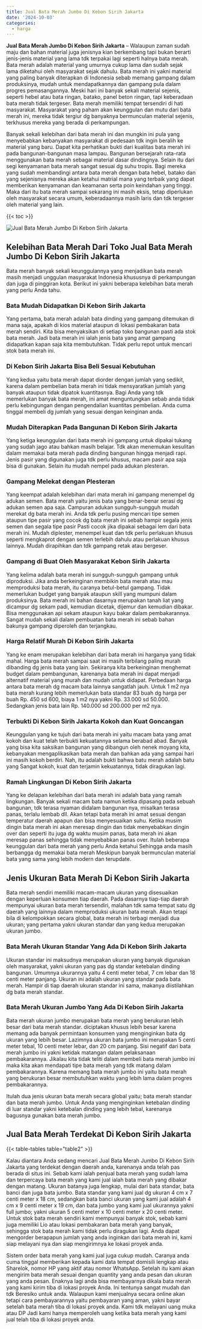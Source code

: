 ```yaml
---
title: Jual Bata Merah Jumbo Di Kebon Sirih Jakarta
date: '2024-10-03'
categories:
  - harga
---
```


**Jual Bata Merah Jumbo Di Kebon Sirih Jakarta** – Walaupun zaman sudah maju dan bahan material juga jenisnya kian berkembang tapi bukan berarti jenis-jenis material yang lama tdk terpakai lagi seperti halnya bata merah. Bata merah adalah material yang umurnya cukup lama dan sudah sejak lama diketahui oleh masyarakat sejak dahulu. Bata merah ini yakni material yang paling banyak diterapkan di Indonesia sebab memang gampang dalam produksinya, mudah untuk mendapatkannya dan gampang pula dalam progres pemasangannya. Meski hari ini banyak sekali material sejenis, seperti hebel atau bata ringan, batako, panel beton ringan, tapi keberadaan bata merah tidak tergeser. Bata merah memiliki tempat tersendiri di hati masyarakat. Masyarakat yang paham akan keunggulan dan mutu dari bata merah ini, mereka tidak tergiur dg banyaknya bermunculan material sejenis, terkhusus mereka yang berada di perkampungan.

Banyak sekali kelebihan dari bata merah ini dan mungkin ini pula yang menyebabkan kebanyakan masyarakat di pedesaan tdk ingin beralih ke material yang baru. Dapat kita perhatikan bukti dari kualitas bata merah ini pada bangunan-bangunan masa lampau. Bangunan bersejarah rata-rata menggunakan bata merah sebagai material dasar dindingnya. Selain itu dari segi kenyamanan bata merah sangat sesuai dg suhu tropis. Bagi mereka yang sudah membandingi antara bata merah dengan bata hebel, batako dan yang sejenisnya mereka akan ketahui matrial mana yang terbaik yang dapat memberikan kenyamanan dan keamanan serta poin keindahan yang tinggi. Maka dari itu bata merah sampai sekarang ini masih eksis, tetap diperlukan oleh masyarakat secara umum, keberadaannya masih laris dan tdk tergeser oleh material yang lain.

{{< toc >}}

![Jual Bata Merah Jumbo Di Kebon Sirih Jakarta](/images/jual-bata-merah-17.png)

## Kelebihan Bata Merah Dari Toko Jual Bata Merah Jumbo Di Kebon Sirih Jakarta

Bata merah banyak sekali keunggulannya yang menjadikan bata merah masih menjadi unggulan masyarakat Indonesia khususnya di perkampungan dan juga di pinggiran kota. Berikut ini yakni beberapa kelebihan bata merah yang perlu Anda tahu.

### Bata Mudah Didapatkan Di Kebon Sirih Jakarta

Yang pertama, bata merah adalah bata dinding yang gampang ditemukan di mana saja, apakah di kios material ataupun di lokasi pembakaran bata merah sendiri. Kita bisa menyaksikan di setiap toko bangunan pasti ada stok bata merah. Jadi bata merah ini ialah jenis bata yang amat gampang didapatkan kapan saja kita membutuhkan. Tidak perlu repot untuk mencari stok bata merah ini.

### Di Kebon Sirih Jakarta Bisa Beli Sesuai Kebutuhan

Yang kedua yaitu bata merah dapat diorder dengan jumlah yang sedikit, karena dalam pembelian bata merah ini tidak mensyaratkan jumlah yang banyak ataupun tidak dipatok kuantitasnya. Bagi Anda yang tdk memerlukan banyak bata merah, ini amat menguntungkan sebab anda tidak perlu kebingungan dengan pengendalian kuantitas pembelian. Anda cuma tinggal membeli dg jumlah yang sesuai dengan keinginan anda.

### Mudah Diterapkan Pada Bangunan Di Kebon Sirih Jakarta

Yang ketiga keunggulan dari bata merah ini gampang untuk dipakai tukang yang sudah jago atau bahkan masih belajar. Tdk akan menemukan kesulitan dalam memakai bata merah pada dinding bangunan hingga menjadi rapi. Jenis pasir yang digunakan juga tdk perlu khusus, macam pasir apa saja bisa di gunakan. Selain itu mudah nempel pada adukan plesteran.

### Gampang Melekat dengan Plesteran

Yang keempat adalah kelebihan dari mata merah ini gampang menempel dg adukan semen. Bata merah yaitu jenis bata yang benar-benar serasi dg adukan semen apa saja. Campuran adukan sungguh-sungguh mudah merekat dg bata merah ini. Anda tdk perlu pusing mencari tipe semen ataupun tipe pasir yang cocok dg bata merah ini sebab hampir segala jenis semen dan segala tipe pasir Pasti cocok jika dipakai sebagai lem dari bata merah ini. Mudah diplester, menempel kuat dan tdk perlu perlakuan khusus seperti mengkaprot dengan semen terlebih dahulu atau perlakuan khusus lainnya. Mudah dirapihkan dan tdk gampang retak atau bergeser.

### Gampang di Buat Oleh Masyarakat Kebon Sirih Jakarta

Yang kelima adalah bata merah ini sungguh-sungguh gampang untuk diproduksi. Jika anda berkeinginan membikin bata merah atau mau memproduksi bata merah, itu caranya betul-betul gampang. Tidak memerlukan budget yang banyak ataupun skill yang mumpuni dalam produksinya. Bata merah ini bahan dasarnya merupakan tanah liat yang dicampur dg sekam padi, kemudian dicetak, dijemur dan kemudian dibakar. Bisa menggunakan api sekam ataupun kayu bakar dalam pembakarannya. Sangat mudah sekali dalam pembuatan bata merah ini sebab bahan bakunya gampang diperoleh dan terjangkau.

### Harga Relatif Murah Di Kebon Sirih Jakarta

Yang ke enam merupakan kelebihan dari bata merah ini harganya yang tidak mahal. Harga bata merah sampai saat ini masih terbilang paling murah dibanding dg jenis bata yang lain. Sekiranya kita berkeinginan menghemat budget dalam pembangunan, karenanya bata merah ini dapat menjadi alternatif material yang murah dan mudah untuk didapat. Perbedaan harga antara bata merah dg macam bata lainnya sangatlah jauh. Untuk 1 m2 nya bata merah kurang lebih memerlukan bata standar 83 buah dg harga per buah Rp. 450 sd 600, biaya 1 m2 nya yakni Rp. 33.000 sd 50.000. Sedangkan jenis bata lain Rp. 140.000 sd 200.000 per m2 nya.

### Terbukti Di Kebon Sirih Jakarta Kokoh dan Kuat Goncangan

Keunggulan yang ke tujuh dari bata merah ini yaitu macam bata yang amat kokoh dan kuat telah terbukti kekuatannya selama berabad abad. Banyak yang bisa kita saksikan bangunan yang dibangun oleh nenek moyang kita, kebanyakan mengaplikasikan bata merah dan bahkan ada yang sampai hari ini masih kokoh berdiri. Nah, itu adalah bukti bahwa batu merah adalah batu yang Sangat kokoh, kuat dan terjamin kekuatannya, tidak diragukan lagi.

### Ramah Lingkungan Di Kebon Sirih Jakarta

Yang ke delapan kelebihan dari bata merah ini adalah bata yang ramah lingkungan. Banyak sekali macam bata namun ketika dipasang pada sebuah bangunan, tdk terasa nyaman didalam bangunan nya, misalkan terasa panas, terlalu lembab dll. Akan tetapi bata merah ini amat sesuai dengan temperatur daerah apapun dan bisa menyesuaikan suhu. Ketika musim dingin bata merah ini akan meresap dingin dan tidak menyebabkan dingin over dan seperti itu juga dg waktu musim panas, bata merah ini akan meresap panas sehingga tidak menyebabkan panas over. Itulah beberapa keunggulan dari bata merah yang perlu Anda ketahui Sehingga anda masih berbangga dg memakai bata merah Meskipun banyak bermunculan material bata yang sama yang lebih modern dan terupdate.

## Jenis Ukuran Bata Merah Di Kebon Sirih Jakarta

Bata merah sendiri memiliki macam-macam ukuran yang disesuaikan dengan keperluan konsumen tiap daerah. Pada dasarnya tiap-tiap daerah mempunyai ukuran bata merah tersendiri, malahan tdk sama tempat satu dg daerah yang lainnya dalam memproduksi ukuran bata merah. Akan tetapi bila di kelompokkan secara global, bata merah ini terbagi menjadi dua ukuran; yang pertama yakni ukuran standar dan yang kedua merupakan ukuran jumbo.

### Bata Merah Ukuran Standar Yang Ada Di Kebon Sirih Jakarta

Ukuran standar ini maksudnya merupakan ukuran yang banyak digunakan oleh masyarakat, yakni ukuran yang pas dg standar ketebalan dinding bangunan. Umumnya ukurannya yaitu 4 centi meter tebal, 7 cm lebar dan 18 centi meter panjang. Ukuran ini adalah ukuran yang standar pada bata merah. Hampir di tiap daerah ukuran standar ini sama, makanya diistilahkan dg bata merah standar.

### Bata Merah Ukuran Jumbo Yang Ada Di Kebon Sirih Jakarta

Bata merah ukuran jumbo merupakan bata merah yang berukuran lebih besar dari bata merah standar. diciptakan khusus lebih besar karena memang ada banyak permintaan konsumen yang menginginkan bata dg ukuran yang lebih besar. Lazimnya ukuran bata jumbo ini merupakan 5 centi meter tebal, 10 centi meter lebar, dan 20 cm panjang. Sisi negatif dari bata merah jumbo ini yakni ketidak matangan dalam pelaksanaan pembakarannya. Jikalau kita tidak teliti dalam membeli bata merah jumbo ini maka kita akan mendapati tipe bata merah yang tdk matang dalam pembakarannya. Karena memang bata merah jumbo ini yaitu bata merah yang berukuran besar membutuhkan waktu yang lebih lama dalam progres pembakarannya.

Itulah dua jenis ukuran bata merah secara global yaitu; bata merah standar dan bata merah jumbo. Untuk Anda yang menginginkan ketebalan dinding di luar standar yakni ketebalan dinding yang lebih tebal, karenanya bagusnya gunakan bata merah jumbo.

## Jual Bata Merah Terdekat Di Kebon Sirih Jakarta

{{< table-tables table="table2" >}}

Kalau diantara Anda sedang mencari Jual Bata Merah Jumbo Di Kebon Sirih Jakarta yang terdekat dengan daerah anda, karenanya anda telah pas berada di situs ini. Sebab kami ialah penjual bata merah yang sudah lama dan terpercaya bata merah yang kami jual ialah bata merah yang dibakar dengan matang. Ukuran batanya juga lengkap, mulai dari bata standar, bata banci dan juga bata jumbo. Bata standar yang kami jual dg ukuran 4 cm x 7 centi meter x 18 cm, sedangkan bata banci ukuran yang kami jual adalah 4 cm x 9 centi meter x 19 cm, dan bata jumbo yang kami jual ukurannya yakni full jumbo; yakni ukuran 5 centi meter x 10 centi meter x 20 centi meter. Untuk stok bata merah sendiri kami mempunyai banyak stok, sebab kami juga memiliki Lio atau lokasi pembakaran bata merah yang banyak, sehingga stok bata merah kami tidak perlu diragukan lagi. Anda dapat mengorder berapapun jumlah yang anda inginkan dari bata merah ini, kami siap melayani nya dan siap mengirimnya ke lokasi proyek anda.

Sistem order bata merah yang kami jual juga cukup mudah. Caranya anda cuma tinggal memberikan kepada kami data tempat domisili lengkap atau Sharelok, nomor HP yang aktif atau nomor WhatsApp. Setelah itu kami akan mengirim bata merah sesuai dengan quantity yang anda pesan dan ukuran yang anda pesan. Enaknya lagi anda bisa membayarnya dikala bata merah yang kami kirim tiba di lokasi proyek Anda. Ini tentunya sangat mudah dan tdk Beresiko untuk anda. Walaupun kami menjualnya secara online akan tetapi cara pembayarannya yaitu pembayaran yang aman, yakni bayar setelah bata merah tiba di lokasi proyek anda. Kami tdk melayani uang muka atau DP Jadi kami hanya memperoleh uang ketika bata merah yang kami jual telah tiba di lokasi proyek anda.
